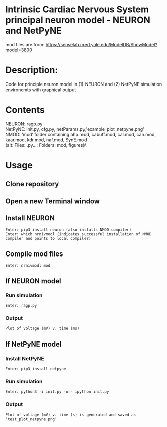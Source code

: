 # Intrinsic Cardiac Nervous System principal neuron model -  NEURON and NetPyNE

mod files are from:
https://senselab.med.yale.edu/ModelDB/ShowModel?model=3800

# Description: 
Code for principle neuron model in (1) NEURON and (2) NetPyNE simulation environemts with graphical output

# Contents
  NEURON: ragp.py\
  NetPyNE: init.py, cfg.py, netParams.py,'example_plot_netpyne.png'\
  NMOD: ‘mod’ folder containing ahp.mod, cabuff.mod, cal.mod, can.mod, kaar.mod, kdr.mod, naf.mod, SynE.mod\
 (alt: Files: .py...; Folders: mod, figures)\

# Usage
## Clone repository

## Open a new Terminal window

## Install NEURON
    Enter: pip3 install neuron (also installs NMOD compiler)
    Enter: which nrnivmodl (indicates successful installation of NMOD compiler and points to local compiler)

## Compile mod files 
    Enter: nrnivmodl mod
    
## If NEURON model
### Run simulation
    Enter: ragp.py
### Output
    Plot of voltage (mV) v. time (ms)
    
## If NetPyNE model
### Install NetPyNE
    Enter: pip3 install netpyne
### Run simulation
    Enter: python3 -i init.py -or- ipython init.py 
### Output
    Plot of voltage (mV) v. time (s) is generated and saved as ‘test_plot_netpyne.png’ 


